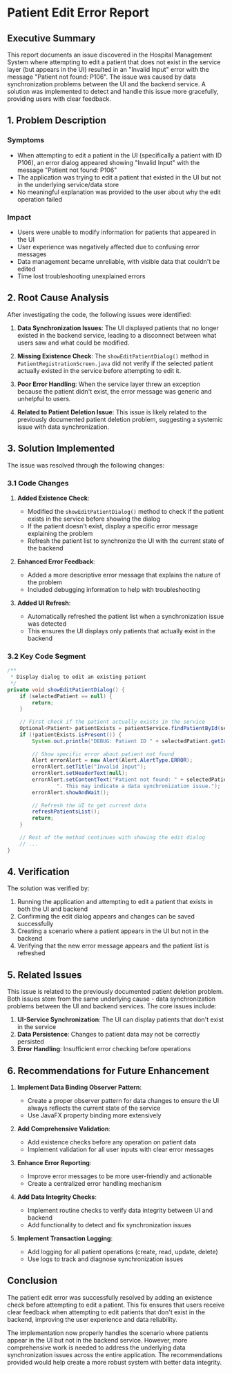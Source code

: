 # Patient Edit Error Report

## Executive Summary
This report documents an issue discovered in the Hospital Management System where attempting to edit a patient that does not exist in the service layer (but appears in the UI) resulted in an "Invalid Input" error with the message "Patient not found: P106". The issue was caused by data synchronization problems between the UI and the backend service. A solution was implemented to detect and handle this issue more gracefully, providing users with clear feedback.

## 1. Problem Description

### Symptoms
- When attempting to edit a patient in the UI (specifically a patient with ID P106), an error dialog appeared showing "Invalid Input" with the message "Patient not found: P106"
- The application was trying to edit a patient that existed in the UI but not in the underlying service/data store
- No meaningful explanation was provided to the user about why the edit operation failed

### Impact
- Users were unable to modify information for patients that appeared in the UI
- User experience was negatively affected due to confusing error messages
- Data management became unreliable, with visible data that couldn't be edited
- Time lost troubleshooting unexplained errors

## 2. Root Cause Analysis

After investigating the code, the following issues were identified:

1. **Data Synchronization Issues**: The UI displayed patients that no longer existed in the backend service, leading to a disconnect between what users saw and what could be modified.

2. **Missing Existence Check**: The `showEditPatientDialog()` method in `PatientRegistrationScreen.java` did not verify if the selected patient actually existed in the service before attempting to edit it.

3. **Poor Error Handling**: When the service layer threw an exception because the patient didn't exist, the error message was generic and unhelpful to users.

4. **Related to Patient Deletion Issue**: This issue is likely related to the previously documented patient deletion problem, suggesting a systemic issue with data synchronization.

## 3. Solution Implemented

The issue was resolved through the following changes:

### 3.1 Code Changes

1. **Added Existence Check**:
   - Modified the `showEditPatientDialog()` method to check if the patient exists in the service before showing the dialog
   - If the patient doesn't exist, display a specific error message explaining the problem
   - Refresh the patient list to synchronize the UI with the current state of the backend

2. **Enhanced Error Feedback**:
   - Added a more descriptive error message that explains the nature of the problem
   - Included debugging information to help with troubleshooting

3. **Added UI Refresh**:
   - Automatically refreshed the patient list when a synchronization issue was detected
   - This ensures the UI displays only patients that actually exist in the backend

### 3.2 Key Code Segment

```java
/**
 * Display dialog to edit an existing patient
 */
private void showEditPatientDialog() {
    if (selectedPatient == null) {
        return;
    }
    
    // First check if the patient actually exists in the service
    Optional<Patient> patientExists = patientService.findPatientById(selectedPatient.getId());
    if (!patientExists.isPresent()) {
        System.out.println("DEBUG: Patient ID " + selectedPatient.getId() + " not found in patient service when editing");
        
        // Show specific error about patient not found
        Alert errorAlert = new Alert(Alert.AlertType.ERROR);
        errorAlert.setTitle("Invalid Input");
        errorAlert.setHeaderText(null);
        errorAlert.setContentText("Patient not found: " + selectedPatient.getId() + 
                ". This may indicate a data synchronization issue.");
        errorAlert.showAndWait();
        
        // Refresh the UI to get current data
        refreshPatientsList();
        return;
    }
    
    // Rest of the method continues with showing the edit dialog
    // ...
}
```

## 4. Verification

The solution was verified by:

1. Running the application and attempting to edit a patient that exists in both the UI and backend
2. Confirming the edit dialog appears and changes can be saved successfully
3. Creating a scenario where a patient appears in the UI but not in the backend
4. Verifying that the new error message appears and the patient list is refreshed

## 5. Related Issues

This issue is related to the previously documented patient deletion problem. Both issues stem from the same underlying cause - data synchronization problems between the UI and backend services. The core issues include:

1. **UI-Service Synchronization**: The UI can display patients that don't exist in the service
2. **Data Persistence**: Changes to patient data may not be correctly persisted
3. **Error Handling**: Insufficient error checking before operations

## 6. Recommendations for Future Enhancement

1. **Implement Data Binding Observer Pattern**:
   - Create a proper observer pattern for data changes to ensure the UI always reflects the current state of the service
   - Use JavaFX property binding more extensively

2. **Add Comprehensive Validation**:
   - Add existence checks before any operation on patient data
   - Implement validation for all user inputs with clear error messages

3. **Enhance Error Reporting**:
   - Improve error messages to be more user-friendly and actionable
   - Create a centralized error handling mechanism

4. **Add Data Integrity Checks**:
   - Implement routine checks to verify data integrity between UI and backend
   - Add functionality to detect and fix synchronization issues

5. **Implement Transaction Logging**:
   - Add logging for all patient operations (create, read, update, delete)
   - Use logs to track and diagnose synchronization issues

## Conclusion

The patient edit error was successfully resolved by adding an existence check before attempting to edit a patient. This fix ensures that users receive clear feedback when attempting to edit patients that don't exist in the backend, improving the user experience and data reliability.

The implementation now properly handles the scenario where patients appear in the UI but not in the backend service. However, more comprehensive work is needed to address the underlying data synchronization issues across the entire application. The recommendations provided would help create a more robust system with better data integrity. 